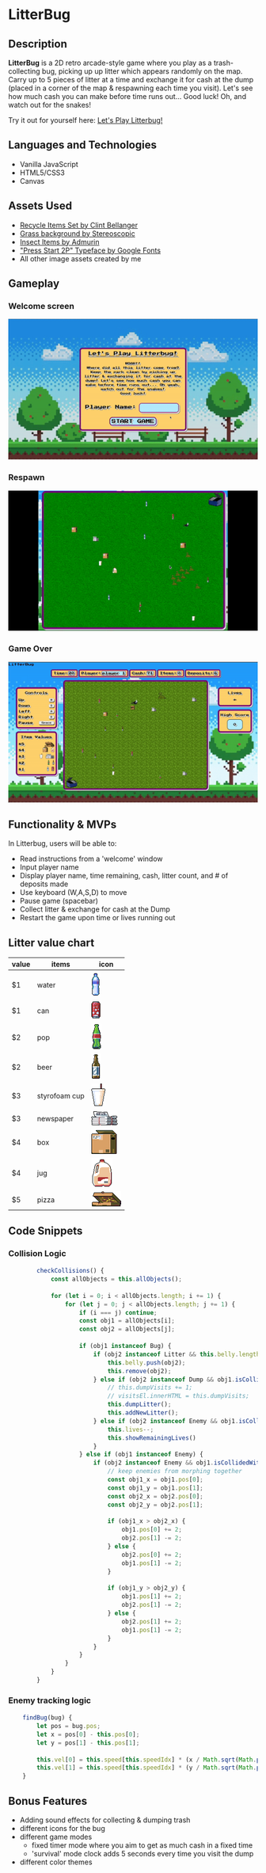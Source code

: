 # LitterBug

## Description

**LitterBug** is a 2D retro arcade-style game where you play as a trash-collecting bug, picking up up litter which appears randomly on the map. Carry up to 5 pieces of litter at a time and exchange it for cash at the dump (placed in a corner of the map & respawning each time you visit). Let's see how much cash you can make before time runs out... Good luck! Oh, and watch out for the snakes!

Try it out for yourself here: [Let's Play Litterbug!](https://wcorona269.github.io/LitterBug/)

## Languages and Technologies
- Vanilla JavaScript
- HTML5/CSS3
- Canvas

## Assets Used
- [Recycle Items Set by Clint Bellanger](https://opengameart.org/content/recycle-items-set)
- [Grass background by Stereoscopic](https://opengameart.org/content/grass-1)
- [Insect Items by Admurin](https://admurin.itch.io/admurins-insects)
- ["Press Start 2P" Typeface by Google Fonts ](https://fonts.google.com/specimen/Press+Start+2P)
- All other image assets created by me

## Gameplay

### Welcome screen

![](https://github.com/wcorona269/LitterBug/blob/main/images/gifs/welcome.gif)

### Respawn

![](https://github.com/wcorona269/LitterBug/blob/main/images/gifs/respawn.gif)

### Game Over

![](https://github.com/wcorona269/LitterBug/blob/main/images/gifs/end.gif)

## Functionality & MVPs
In Litterbug, users will be able to:

- Read instructions from a 'welcome' window
- Input player name
- Display player name, time remaining, cash, litter count, and # of deposits made
- Use keyboard (W,A,S,D) to move
- Pause game (spacebar)
- Collect litter & exchange for cash at the Dump
- Restart the game upon time or lives running out

## Litter value chart
**value** | **items** | **icon** |
------------- | ------------- | ------------- |
$1  | water |![water](images/litter/water.png)
$1  | can |![can](images/litter/can.png) 
$2  | pop |![soda](images/litter/coke.png) 
$2  | beer |![beer](images/litter/beer.png) 
$3  | styrofoam cup |![styrofoam cup](images/litter/styrocup.png) 
$3  | newspaper |![newspaper](images/litter/news.png) 
$4  | box |![box](images/litter/box.png) 
$4  | jug |![jug](images/litter/jug.png) 
$5  | pizza |![pizza](images/litter/pizza.png) 

## Code Snippets
### Collision Logic
```javascript
        checkCollisions() {
            const allObjects = this.allObjects();

            for (let i = 0; i < allObjects.length; i += 1) {
                for (let j = 0; j < allObjects.length; j += 1) {
                    if (i === j) continue;
                    const obj1 = allObjects[i];
                    const obj2 = allObjects[j];

                    if (obj1 instanceof Bug) {
                        if (obj2 instanceof Litter && this.belly.length < 5 && obj1.isCollidedWith(obj2)) {
                            this.belly.push(obj2);
                            this.remove(obj2);
                        } else if (obj2 instanceof Dump && obj1.isCollidedWith(obj2) && this.belly.length > 0) {
                            // this.dumpVisits += 1;
                            // visitsEl.innerHTML = this.dumpVisits;
                            this.dumpLitter();
                            this.addNewLitter();
                        } else if (obj2 instanceof Enemy && obj1.isCollidedWith(obj2)) {
                            this.lives--;
                            this.showRemainingLives()
                        }
                    } else if (obj1 instanceof Enemy) {
                        if (obj2 instanceof Enemy && obj1.isCollidedWith(obj2)) {
                            // keep enemies from morphing together
                            const obj1_x = obj1.pos[0];
                            const obj1_y = obj1.pos[1];
                            const obj2_x = obj2.pos[0];
                            const obj2_y = obj2.pos[1];

                            if (obj1_x > obj2_x) {
                                obj1.pos[0] += 2;
                                obj2.pos[1] -= 2;
                            } else {
                                obj2.pos[0] += 2;
                                obj1.pos[1] -= 2;
                            }

                            if (obj1_y > obj2_y) {
                                obj1.pos[1] += 2;
                                obj2.pos[1] -= 2;
                            } else {
                                obj2.pos[1] += 2;
                                obj1.pos[1] -= 2;
                            }           
                        }
                    }  
                }
            }
        }
```
### Enemy tracking logic
```javascript
	findBug(bug) {
		let pos = bug.pos;
		let x = pos[0] - this.pos[0];
		let y = pos[1] - this.pos[1];

		this.vel[0] = this.speed[this.speedIdx] * (x / Math.sqrt(Math.pow(x, 2) + Math.pow(y, 2)));
		this.vel[1] = this.speed[this.speedIdx] * (y / Math.sqrt(Math.pow(x, 2) + Math.pow(y, 2)));
	}
```

## Bonus Features
- Adding sound effects for collecting & dumping trash
- different icons for the bug
- different game modes
    - fixed timer mode where you aim to get as much cash in a fixed time
    - 'survival' mode clock adds 5 seconds every time you visit the dump
- different color themes
